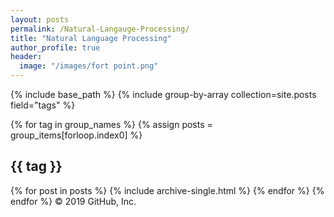 ```yaml
---
layout: posts
permalink: /Natural-Langauge-Processing/
title: "Natural Language Processing"
author_profile: true
header:
  image: "/images/fort point.png"
---
```

{% include base_path %}
{% include group-by-array collection=site.posts field="tags" %}

{% for tag in group_names %}
  {% assign posts = group_items[forloop.index0] %}
  <h2 id="{{ tag | slugify }}" class="archive__subtitle">{{ tag }}</h2>
  {% for post in posts %}
    {% include archive-single.html %}
  {% endfor %}
{% endfor %}
© 2019 GitHub, Inc.
